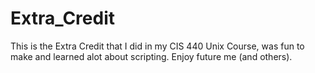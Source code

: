 # Extra_Credit
This is the Extra Credit that I did in my CIS 440 Unix Course, was fun to make and learned alot about scripting. Enjoy future me (and others). 
